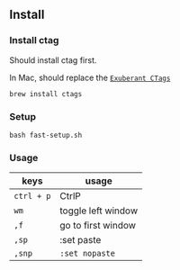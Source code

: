 ## Install

### Install ctag

Should install ctag first. 

In Mac, should replace the [`Exuberant CTags`](http://www.scholarslab.org/research-and-development/code-spelunking-with-ctags-and-vim/)

```
brew install ctags
```

### Setup

```
bash fast-setup.sh
```

### Usage

|keys| usage|
|---|---|
|`ctrl + p` | CtrlP |
|`wm`       | toggle left window|
|`,f`       |   go to first window  |
|`,sp`      | :set paste            |
|`,snp`     |  `:set nopaste`       |
